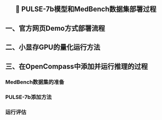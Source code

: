 ## <p align="center">📣 PULSE-7b模型和MedBench数据集部署过程</p>

## 一、官方网页Demo方式部署流程

## 二、小显存GPU的量化运行方法

## 三、在OpenCompass中添加并运行推理的过程
### MedBench数据集的准备

### PULSE-7b添加方法

### 运行评估

